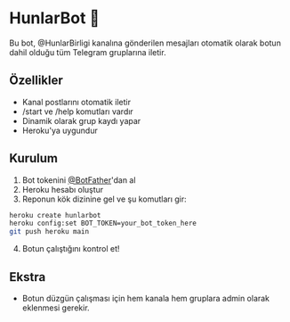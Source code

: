 
# HunlarBot 🤖

Bu bot, @HunlarBirligi kanalına gönderilen mesajları otomatik olarak botun dahil olduğu tüm Telegram gruplarına iletir.

## Özellikler
- Kanal postlarını otomatik iletir
- /start ve /help komutları vardır
- Dinamik olarak grup kaydı yapar
- Heroku'ya uygundur

## Kurulum

1. Bot tokenini [@BotFather](https://t.me/BotFather)'dan al
2. Heroku hesabı oluştur
3. Reponun kök dizinine gel ve şu komutları gir:

```bash
heroku create hunlarbot
heroku config:set BOT_TOKEN=your_bot_token_here
git push heroku main
```

4. Botun çalıştığını kontrol et!

## Ekstra
- Botun düzgün çalışması için hem kanala hem gruplara admin olarak eklenmesi gerekir.

